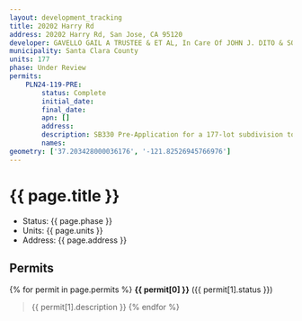 ```yaml
---
layout: development_tracking
title: 20202 Harry Rd
address: 20202 Harry Rd, San Jose, CA 95120
developer: GAVELLO GAIL A TRUSTEE & ET AL, In Care Of JOHN J. DITO & SON
municipality: Santa Clara County
units: 177
phase: Under Review
permits:
    PLN24-119-PRE:
        status: Complete
        initial_date:
        final_date:
        apn: []
        address:
        description: SB330 Pre-Application for a 177-lot subdivision to include single family detached homes and duet residential units, reservation of various non-buildable parcels for open space and utilities. Total residential area totals 533,176 sq.ft. (living - 435,172 + garage - 98,004).
        names:
geometry: ['37.203428000036176', '-121.82526945766976']
---
```

# {{ page.title }}
- Status: {{ page.phase }}
- Units: {{ page.units }}
- Address: {{ page.address }}

## Permits
{% for permit in page.permits %}
  **{{ permit[0] }}** ({{ permit[1].status }})
  >{{ permit[1].description }}
{% endfor %}
